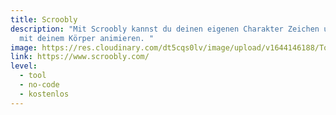 ```yaml
---
title: Scroobly
description: "Mit Scroobly kannst du deinen eigenen Charakter Zeichen und später
  mit deinem Körper animieren. "
image: https://res.cloudinary.com/dt5cqs0lv/image/upload/v1644146188/Tools/Tool/Screenshot_2022-02-06_at_12-09-22_Scroobly_-_Scrooble_a_doodle_Bring_it_to_life_jk9vob.jpg
link: https://www.scroobly.com/
level:
  - tool
  - no-code
  - kostenlos
---
```

